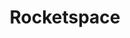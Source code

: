 ---
title: Rocketspace
image: "/assets/img/resources/entrepreneurship/rocket.jpg"
description: They provide connections with industry mentors, corporate collaborators, and investment opportunities
categories:
  - Co-working Space
link: https://www.rocketspace.com/
---
